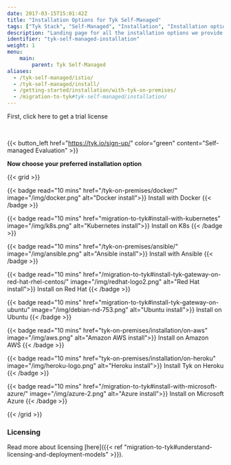 ```yaml
---
date: 2017-03-15T15:01:42Z
title: "Installation Options for Tyk Self-Managed"
tags: ["Tyk Stack", "Self-Managed", "Installation", "Installation options", "Containerized installation", "Open system installation"]
description: "Landing page for all the installation options we provide for the Self-Managed Tyk Stack"
identifier: "tyk-self-managed-installation"
weight: 1
menu: 
    main:
        parent: Tyk Self-Managed
aliases:
  - /tyk-self-managed/istio/
  - /tyk-self-managed/install/
  - /getting-started/installation/with-tyk-on-premises/
  - /migration-to-tyk#tyk-self-managed/installation/
---
```


First, click here to get a trial license

</br>

{{< button_left href="https://tyk.io/sign-up/" color="green" content="Self-managed Evaluation" >}}

**Now choose your preferred installation option**

{{< grid >}}

{{< badge read="10 mins" href="/tyk-on-premises/docker/" image="/img/docker.png" alt="Docker install">}}
Install with Docker 
{{< /badge >}}

{{< badge read="10 mins" href="migration-to-tyk#install-with-kubernetes" image="/img/k8s.png" alt="Kubernetes install">}}
Install on K8s 
{{< /badge >}}

{{< badge read="10 mins" href="/tyk-on-premises/ansible/" image="/img/ansible.png" alt="Ansible install">}}
Install with Ansible 
{{< /badge >}}

{{< badge read="10 mins" href="/migration-to-tyk#install-tyk-gateway-on-red-hat-rhel-centos/" image="/img/redhat-logo2.png" alt="Red Hat install">}}
Install on Red Hat 
{{< /badge >}}

{{< badge read="10 mins" href="migration-to-tyk#install-tyk-gateway-on-ubuntu" image="/img/debian-nd-753.png" alt="Ubuntu install">}}
Install on Ubuntu 
{{< /badge >}}

{{< badge read="10 mins" href="tyk-on-premises/installation/on-aws" image="/img/aws.png" alt="Amazon AWS install">}}
Install on Amazon AWS 
{{< /badge >}}

{{< badge read="10 mins" href="tyk-on-premises/installation/on-heroku" image="/img/heroku-logo.png" alt="Heroku install">}}
Install Tyk on Heroku 
{{< /badge >}}

{{< badge read="10 mins" href="/migration-to-tyk#install-with-microsoft-azure/" image="/img/azure-2.png" alt="Azure install">}}
Install on Microsoft Azure 
{{< /badge >}}

{{< /grid >}}

### Licensing

Read more about licensing [here]({{< ref "migration-to-tyk#understand-licensing-and-deployment-models" >}}).
